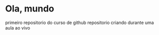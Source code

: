 # Ola, mundo
 primeiro repositorio do curso de github
 repositorio criando durante uma aula ao vivo
